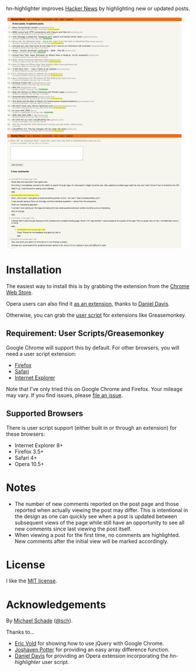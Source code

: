 hn-highlighter improves  [Hacker News](http://news.ycombinator.com/) by highlighting new
or updated posts.

![New and updated posts](https://github.com/michaelschade/hn-highlighter/raw/master/examples/posts.png)
![New comments](https://github.com/michaelschade/hn-highlighter/raw/master/examples/comments.png)

Installation
============

The easiest way to install this is by grabbing the extension from the [Chrome Web Store](https://chrome.google.com/webstore/detail/hacker-news-highlighter/lodgohiooagialakkkgncicmjenljenh).

Opera users can also find it
[as an extension](https://addons.opera.com/en/addons/extensions/details/hnpc/),
thanks to [Daniel Davis](http://twitter.com/ourmaninjapan).

Otherwise, you can grab the [user script](https://raw.github.com/michaelschade/hn-highlighter/master/src/highlighter.user.js)
for extensions like Greasemonkey.

Requirement: User Scripts/Greasemonkey
--------------------------------------

Google Chrome will support this by default. For other browsers, you will need
a user script extension:

* [Firefox](https://addons.mozilla.org/en-US/firefox/addon/greasemonkey/)
* [Safari](http://www.simplehelp.net/2007/11/14/how-to-run-greasemonkey-scripts-in-safari/)
* [Internet Explorer](http://www.bhelpuri.net/Trixie/)

Note that I've only tried this on Google Chrome and Firefox. Your mileage may
vary. If you find issues, please [file an issue](https://github.com/michaelschade/hn-highlighter/issues/new).

Supported Browsers
------------------

There is user script support (either built in or
through an extension) for these browsers:

* Internet Explorer 8+
* Firefox 3.5+
* Safari 4+
* Opera 10.5+

Notes
=====

* The number of new comments reported on the post page and those reported when
  actually viewing the post may differ. This is intentional in the design as
  one can quickly see when a post is updated between subsequent views of the
  page while still have an opportunity to see all new comments since last
  viewing the post itself.
* When viewing a post for the first time, no comments are highlighted. New
  comments after the initial view will be marked accordingly.

License
=======

I like the [MIT license](https://github.com/michaelschade/hn-highlighter/blob/master/LICENSE).

Acknowledgements
================

By [Michael Schade](http://mschade.me/) ([@sch](https://twitter.com/sch)).

Thanks to...

* [Eric Vold](http://erikvold.com/blog/index.cfm/2010/6/14/using-jquery-with-a-user-script)
  for showing how to use jQuery with Google Chrome.
* [Joshaven Potter](http://stackoverflow.com/q/4026828) for providing an easy
  array difference function.
* [Daniel Davis](http://twitter.com/ourmaninjapan) for providing an Opera
  extension incorporating the *hn-highlighter* user script.
